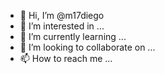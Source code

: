 - 👋 Hi, I’m @m17diego
- 👀 I’m interested in ...
- 🌱 I’m currently learning ...
- 💞️ I’m looking to collaborate on ...
- 📫 How to reach me ...

<!---
m17diego/m17diego is a ✨ special ✨ repository because its `README.md` (this file) appears on your GitHub profile.
You can click the Preview link to take a look at your changes.
--->
